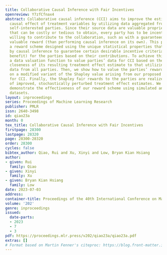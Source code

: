 ```yaml
---
title: Collaborative Causal Inference with Fair Incentives
openreview: Y7zfCfnax4
abstract: Collaborative causal inference (CCI) aims to improve the estimation of the
  causal effect of treatment variables by utilizing data aggregated from multiple
  self-interested parties. Since their source data are valuable proprietary assets
  that can be costly or tedious to obtain, every party has to be incentivized to be
  willing to contribute to the collaboration, such as with a guaranteed fair and sufficiently
  valuable reward (than performing causal inference on its own). This paper presents
  a reward scheme designed using the unique statistical properties that are required
  by causal inference to guarantee certain desirable incentive criteria (e.g., fairness,
  benefit) for the parties based on their contributions. To achieve this, we propose
  a data valuation function to value parties’ data for CCI based on the distributional
  closeness of its resulting treatment effect estimate to that utilizing the aggregated
  data from all parties. Then, we show how to value the parties’ rewards fairly based
  on a modified variant of the Shapley value arising from our proposed data valuation
  for CCI. Finally, the Shapley fair rewards to the parties are realized in the form
  of improved, stochastically perturbed treatment effect estimates. We empirically
  demonstrate the effectiveness of our reward scheme using simulated and real-world
  datasets.
layout: inproceedings
series: Proceedings of Machine Learning Research
publisher: PMLR
issn: 2640-3498
id: qiao23a
month: 0
tex_title: Collaborative Causal Inference with Fair Incentives
firstpage: 28300
lastpage: 28320
page: 28300-28320
order: 28300
cycles: false
bibtex_author: Qiao, Rui and Xu, Xinyi and Low, Bryan Kian Hsiang
author:
- given: Rui
  family: Qiao
- given: Xinyi
  family: Xu
- given: Bryan Kian Hsiang
  family: Low
date: 2023-07-03
address: 
container-title: Proceedings of the 40th International Conference on Machine Learning
volume: '202'
genre: inproceedings
issued:
  date-parts:
  - 2023
  - 7
  - 3
pdf: https://proceedings.mlr.press/v202/qiao23a/qiao23a.pdf
extras: []
# Format based on Martin Fenner's citeproc: https://blog.front-matter.io/posts/citeproc-yaml-for-bibliographies/
---
```

